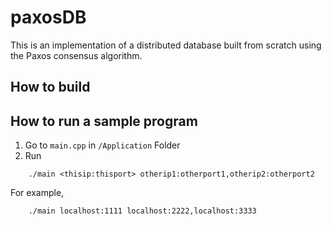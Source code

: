 # paxosDB
This is an implementation of a distributed database built from scratch using the Paxos consensus algorithm.

## How to build


## How to run a sample program
1. Go to ```main.cpp``` in ```/Application``` Folder
2. Run
```shell
    ./main <thisip:thisport> otherip1:otherport1,otherip2:otherport2
```
For example,
```shell
    ./main localhost:1111 localhost:2222,localhost:3333
```